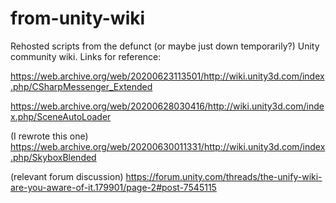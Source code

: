 # from-unity-wiki
Rehosted scripts from the defunct (or maybe just down temporarily?) Unity community wiki. Links for reference:

<https://web.archive.org/web/20200623113501/http://wiki.unity3d.com/index.php/CSharpMessenger_Extended>

<https://web.archive.org/web/20200628030416/http://wiki.unity3d.com/index.php/SceneAutoLoader>

(I rewrote this one)
<https://web.archive.org/web/20200630011331/http://wiki.unity3d.com/index.php/SkyboxBlended>

(relevant forum discussion)
https://forum.unity.com/threads/the-unify-wiki-are-you-aware-of-it.179901/page-2#post-7545115
